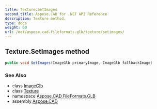 ```yaml
---
title: Texture.SetImages
second_title: Aspose.CAD for .NET API Reference
description: Texture method. 
type: docs
weight: 60
url: /net/aspose.cad.fileformats.glb/texture/setimages/
---
```

## Texture.SetImages method

```csharp
public void SetImages(ImageGlb primaryImage, ImageGlb fallbackImage)
```

### See Also

* class [ImageGlb](../../imageglb/)
* class [Texture](../)
* namespace [Aspose.CAD.FileFormats.GLB](../../texture/)
* assembly [Aspose.CAD](../../../)


